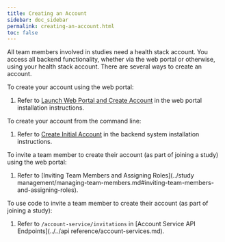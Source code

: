 ```yaml
---
title: Creating an Account
sidebar: doc_sidebar
permalink: creating-an-account.html
toc: false
---
```


All team members involved in studies need a health stack account. You access all backend functionality, whether via the web portal or otherwise, using your health stack account. There are several ways to create an account.

To create your account using the web portal:

1. Refer to  [Launch Web Portal and Create Account](../installation/installing-the-portal.md#iii-launch-web-portal-and-create-account) in the web portal installation instructions.

To create your account from the command line:

1. Refer to  [Create Initial Account](../installation/installing-the-backend.md#xiii-create-initial-account) in the backend system installation instructions.

To invite a team member to create their account (as part of joining a study) using the web portal:

1. Refer to [Inviting Team Members and Assigning Roles](../study management/managing-team-members.md#inviting-team-members-and-assigning-roles).

To use code to invite a team member to create their account (as part of joining a study):

1. Refer to `/account-service/invitations` in [Account Service API Endpoints](../../api reference/account-services.md).
